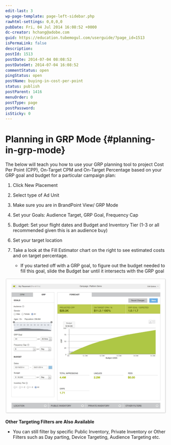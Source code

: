 ```yaml
---
edit-last: 3
wp-page-template: page-left-sidebar.php
rawhtml-settings: 0,0,0,0
pubDate: Fri, 04 Jul 2014 16:08:52 +0000
dc-creator: hchang@adobe.com
guid: https://education.tubemogul.com/userguide/?page_id=1513
isPermaLink: false
description: 
postId: 1513
postDate: 2014-07-04 08:08:52
postDateGmt: 2014-07-04 16:08:52
commentStatus: open
pingStatus: open
postName: buying-in-cost-per-point
status: publish
postParent: 1416
menuOrder: 0
postType: page
postPassword: 
isSticky: 0
---
```


# Planning in GRP Mode {#planning-in-grp-mode}

The below will teach you how to use your GRP planning tool to project Cost Per Point (CPP), On-Target CPM and On-Target Percentage based on your GRP goal and budget for a particular campaign plan:

1. Click New Placement
1. Select type of Ad Unit
1. Make sure you are in BrandPoint View/ GRP Mode
1. Set your Goals: Audience Target, GRP Goal, Frequency Cap
1. Budget: Set your flight dates and Budget and Inventory Tier (1-3 or all recommended given this is an audience buy)
1. Set your target location
1. Take a look at the Fill Estimator chart on the right to see estimated costs and on target percentage.

    * If you started off with a GRP goal, to figure out the budget needed to fill this goal, slide the Budget bar until it intersects with the GRP goal

[ ![grp mode](assets/grp-mode.jpeg)](assets/grp-mode.jpeg)

 
**Other Targeting Filters are Also Available**

* You can still filter by specific Public Inventory, Private Inventory or Other Filters such as Day parting, Device Targeting, Audience Targeting etc.

 
  